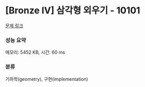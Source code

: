 # [Bronze IV] 삼각형 외우기 - 10101 

[문제 링크](https://www.acmicpc.net/problem/10101) 

### 성능 요약

메모리: 5452 KB, 시간: 60 ms

### 분류

기하학(geometry), 구현(implementation)

